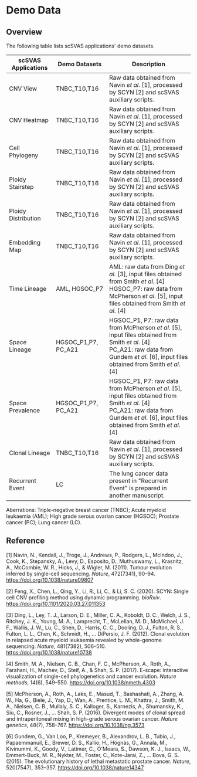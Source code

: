 # Demo Data

## Overview
The following table lists scSVAS applications' demo datasets. 

|scSVAS Applications | Demo Datasets| Description |
|--|--|--|
|CNV View | TNBC_T10,T16 | Raw data obtained from Navin *et al*. [1], processed by SCYN [2] and scSVAS auxiliary scripts. |
|CNV Heatmap | TNBC_T10,T16 | Raw data obtained from Navin *et al*. [1], processed by SCYN [2] and scSVAS auxiliary scripts. |
|Cell Phylogeny | TNBC_T10,T16 | Raw data obtained from Navin *et al*. [1], processed by SCYN [2] and scSVAS auxiliary scripts. |
|Ploidy Stairstep | TNBC_T10,T16 | Raw data obtained from Navin *et al*. [1], processed by SCYN [2] and scSVAS auxiliary scripts. |
|Ploidy Distribution | TNBC_T10,T16 | Raw data obtained from Navin *et al*. [1], processed by SCYN [2] and scSVAS auxiliary scripts. |
|Embedding Map | TNBC_T10,T16 | Raw data obtained from Navin *et al*. [1], processed by SCYN [2] and scSVAS auxiliary scripts. |
|Time Lineage | AML, HGSOC_P7 | AML: raw data from Ding *et al*. [3], input files obtained from Smith *et al*. [4] </br> HGSOC_P7: raw data from McPherson *et al*. [5], input files obtained from Smith *et al*. [4]|
|Space Lineage | HGSOC_P1,P7, PC_A21 | HGSOC_P1, P7: raw data from McPherson *et al*. [5], input files obtained from Smith *et al*. [4] </br> PC_A21: raw data from Gundem *et al*. [6], input files obtained from Smith *et al*. [4]|
|Space Prevalence | HGSOC_P1,P7, PC_A21 | HGSOC_P1, P7: raw data from McPherson *et al*. [5], input files obtained from Smith *et al*. [4] </br> PC_A21: raw data from Gundem *et al*. [6], input files obtained from Smith *et al*. [4]|
|Clonal Lineage | TNBC_T10,T16 | Raw data obtained from Navin *et al*. [1], processed by SCYN [2] and scSVAS auxiliary scripts. |
|Recurrent Event | LC | The lung cancer data present in "Recurrent Event" is prepared in another manuscript. |

Aberrations: Triple-negative breast cancer (TNBC); Acute myeloid leukaemia (AML); High grade serous ovarian cancer (HGSOC); Prostate cancer (PC); Lung cancer (LC). 

## Reference

[1] Navin, N., Kendall, J., Troge, J., Andrews, P., Rodgers, L., McIndoo, J., Cook, K., Stepansky, A., Levy, D., Esposito, D., Muthuswamy, L., Krasnitz, A., McCombie, W. R., Hicks, J., & Wigler, M. (2011). Tumour evolution inferred by single-cell sequencing. *Nature*, 472(7341), 90–94. https://doi.org/10.1038/nature09807

[2] Feng, X., Chen, L., Qing, Y., Li, R., Li, C., & Li, S. C. (2020). SCYN: Single cell CNV profiling method using dynamic programming. *bioRxiv*. https://doi.org/10.1101/2020.03.27.011353

[3] Ding, L., Ley, T. J., Larson, D. E., Miller, C. A., Koboldt, D. C., Welch, J. S., Ritchey, J. K., Young, M. A., Lamprecht, T., McLellan, M. D., McMichael, J. F., Wallis, J. W., Lu, C., Shen, D., Harris, C. C., Dooling, D. J., Fulton, R. S., Fulton, L. L., Chen, K., Schmidt, H., … DiPersio, J. F. (2012). Clonal evolution in relapsed acute myeloid leukaemia revealed by whole-genome sequencing. *Nature*, 481(7382), 506–510. https://doi.org/10.1038/nature10738

[4] Smith, M. A., Nielsen, C. B., Chan, F. C., McPherson, A., Roth, A., Farahani, H., Machev, D., Steif, A., & Shah, S. P. (2017). E-scape: interactive visualization of single-cell phylogenetics and cancer evolution. *Nature methods*, 14(6), 549–550. https://doi.org/10.1038/nmeth.4303

[5] McPherson, A., Roth, A., Laks, E., Masud, T., Bashashati, A., Zhang, A. W., Ha, G., Biele, J., Yap, D., Wan, A., Prentice, L. M., Khattra, J., Smith, M. A., Nielsen, C. B., Mullaly, S. C., Kalloger, S., Karnezis, A., Shumansky, K., Siu, C., Rosner, J., … Shah, S. P. (2016). Divergent modes of clonal spread and intraperitoneal mixing in high-grade serous ovarian cancer. *Nature genetics*, 48(7), 758–767. https://doi.org/10.1038/ng.3573

[6] Gundem, G., Van Loo, P., Kremeyer, B., Alexandrov, L. B., Tubio, J., Papaemmanuil, E., Brewer, D. S., Kallio, H., Högnäs, G., Annala, M., Kivinummi, K., Goody, V., Latimer, C., O'Meara, S., Dawson, K. J., Isaacs, W., Emmert-Buck, M. R., Nykter, M., Foster, C., Kote-Jarai, Z., … Bova, G. S. (2015). The evolutionary history of lethal metastatic prostate cancer. *Nature*, 520(7547), 353–357. https://doi.org/10.1038/nature14347

